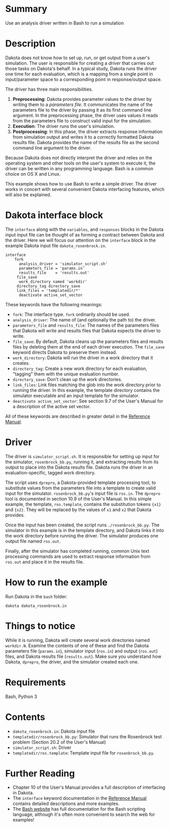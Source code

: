 # Summary
Use an analysis driver written in Bash to run a simulation

# Description

Dakota does not know how to set up, run, or get output from a user's simulation.
The user is responsible for creating a *driver* that carries out those tasks on Dakota's
behalf. In a typical study, Dakota runs the driver one time for each evaluation, which is
a mapping from a single point in input/parameter space to a corresponding point in response/output
space.

The driver has three main responsibilities.

1. **Preprocessing**: Dakota provides parameter values to the driver by writing them to a *parameters file*.
   It communicates the name of the parameters file to the driver by passing it as its first command line argument. 
   In the preprocessing phase, the driver uses values it reads from the parameters file to construct valid
   input for the simulation.
2. **Execution**: The driver runs the user's simulation.
3. **Postprocessing**: In this phase, the driver extracts response information from simulation output and
   writes it to a correctly formatted Dakota results file. Dakota provides the
   name of the results file as the second command line argument to the driver.

Because Dakota does not directly interpret the driver and relies on the operating system
and other tools on the user's system to execute it, the driver can be written in any programming
language. Bash is a common choice on OS X and Linux.

This example shows how to use Bash to write a simple driver. The driver works in concert with
several convenient Dakota interfacing features, which will also be explained.

# Dakota interface block

The `interface` along with the `variables`, and `responses` blocks in the Dakota input input file can be thought
of as forming a contract between Dakota and the driver. Here we will focus our attention on the `interface` block
in the example Dakota input file `dakota_rosenbrock.in`.

```
interface
	fork
	  analysis_driver = 'simulator_script.sh'
	  parameters_file = 'params.in'
	  results_file    = 'results.out'
     file_save
	  work_directory named 'workdir'
     directory_tag directory_save
     link_files = 'templatedir/*'
 	  deactivate active_set_vector
```

These keywords have the following meanings:

* `fork`: The interface type. `fork` ordinarily should be used.
* `analysis_driver`: The name of (and optionally the path to) the driver.
* `parameters_file` and `results_file`: The names of the parameters files that Dakota will write and
   results files that Dakota expects the driver to write.
* `file_save`: By default, Dakota cleans up the parameters files and results files by deleting them
   at the end of each driver execution. The `file_save` keyword directs Dakota to preserve them instead.
* `work_directory`: Dakota will run the driver in a work directory that it creates.
* `directory_tag`: Create a new work directory for each evaluation, "tagging" them with the unique evaluation number.
* `directory_save`: Don't clean up the work directories.
* `link_files`: Link files matching the glob into the work directory prior to running the driver. In this example,
   the template directory contains the simulator executable and an input template for the simulator.
* `deactivate active_set_vector`: See section 9.7 of the User's Manual for a description of the active set vector.

All of these keywords are described in greater detail in the
[Reference Manual](https://dakota.sandia.gov//sites/default/files/docs/latest_release/html-ref/interface.html).

# Driver

The driver is `simulator_script.sh`. It is responsible for setting up input for the simulator, `rosenbrock_bb.py`,
running it, and extracting results from its output to place into the Dakota results file. Dakota runs the driver
in an evaluation-specific, tagged work directory.

The script uses `dprepro`, a Dakota-provided template processing tool, to substitute values from
the parameters file into a template to create valid input for the simulator. `rosenbrock_bb.py`'s input file is
`ros.in`. The `dprepro` tool is documented in section 10.9 of the User's Manual. In this simple example, the template,
`ros.template`, contains the substitution tokens `{x1}` and `{x2}`. They will be replaced by the values of `x1` and `x2`
that Dakota provides.

Once the input has been created, the script runs `./rosenbrock_bb.py`. The simulator in this example is in the template
directory, and Dakota links it into the work directory before running the driver. The simulator produces one output
file named `ros.out`.

Finally, after the simulator has completed running, common Unix text processing commands are used to extract response
information from `ros.out` and place it in the results file.

# How to run the example

Run Dakota in the `bash` folder:

`dakota dakota_rosenbrock.in`

# Things to notice

While it is running, Dakota will create several work directories named `workdir.N`. Examine the contents of one of these
and find the Dakota parameters file (`params.in`), simulator input (`ros.in`) and output (`ros.out`) files, and Dakota
results file (`results.out`). Make sure you understand how Dakota, `dprepro`, the driver, and the simulator created each one.

# Requirements

Bash, Python 3

# Contents

* `dakota_rosenbrock.in`: Dakota input file
* `templatedir/rosenbrock_bb.py`: Simulator that runs the Rosenbrock test problem (Section 20.2 of the User's Manual)
* `simulator_script.sh`: Driver
* `templatedir/ros.template`: Template input file for `rosenbrock_bb.py`.

# Further Reading

* Chapter 10 of the User's Manual provides a full description of interfacing in Dakota.
* The `interface` keyword documentation in the [Reference Manual](https://dakota.sandia.gov//sites/default/files/docs/latest_release/html-ref/interface.html) contains 
  detailed descriptions and more examples.
* The [Bash website](https://www.gnu.org/software/bash/) has full documentation for the Bash scripting language, although it's 
  often more convenient to search the web for examples!
